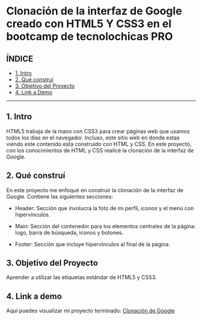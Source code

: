 # Clonación de la interfaz de Google creado con HTML5 Y CSS3 en el bootcamp de tecnolochicas PRO


## **ÍNDICE**

* [1. Intro](https://github.com/dsantif/clonacion_google/blob/main/README.md#1-intro)
* [2. Qué construí](https://github.com/dsantif/clonacion_google/blob/main/README.md#2-qu%C3%A9-constru%C3%AD)
* [3. Objetivo del Proyecto](https://github.com/dsantif/clonacion_google/blob/main/README.md#3-objetivo-del-proyecto)
* [4. Link a Demo](https://github.com/dsantif/clonacion_google/blob/main/README.md#4-link-a-demo)

****
## 1. Intro
HTML5 trabaja de la mano con CSS3 para crear páginas web que usamos todos los días en el navegador. Incluso, este sitio web en donde estas viendo este contenido esta construido con HTML y CSS. En este proyecto, con los conocimientos de HTML y CSS realicé la clonación de la interfaz de Google.

## 2. Qué construí
En este proyecto me enfoqué en construir la clonación de la interfaz de Google. Contiene las siguientes secciones: 

* Header: Sección que involucra la foto de mi perfil, iconos y el menú con hipervínculos.

* Main: Sección del contenedor para los elementos centrales de la página: logo, barra de búsqueda, iconos y botones.

* Footer: Sección que incluye hipervínculos al final de la página. 

## 3. Objetivo del Proyecto
Aprender a utilizar las etiquetas estándar de HTML5 y CSS3.

## 4. Link a demo
Aquí puedes visualizar mi proyecto terminado: [Clonación de Google](https://splendorous-valkyrie-78f752.netlify.app/)
